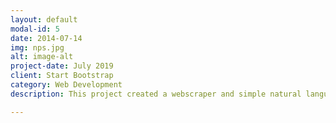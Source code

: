 ```yaml
---
layout: default
modal-id: 5
date: 2014-07-14
img: nps.jpg
alt: image-alt
project-date: July 2019
client: Start Bootstrap
category: Web Development
description: This project created a webscraper and simple natural language processing search to identify and analyze the transportation information on the 400 U.S. national park websites. It uses a chromedriver webscraper that looks at over 10,000 total NPS websites. The NLP algorithm uses these web pages to carry out a keyword and key phrase search and scoring criteria. Full repo available  <a href="https://github.com/ericenglin/NPS-Website-Scrape">at this location</a>.

---
```

